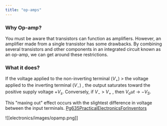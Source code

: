 ```yaml
---
title: "op-amps"
---
```


### Why Op-amp?
You must be aware that transistors can function as amplifiers. However, an amplifier made from a single transistor has some drawbacks. By combining several transistors and other components in an integrated circuit known as an op-amp, we can get around these restrictions.

### What it  does?
If the voltage applied to the non-inverting terminal ($V_+$) > the voltage applied to the inverting terminal ($V_-$) , the output saturates toward the positive supply voltage $+V_s$. Conversely,  if $V_-$ >  $V_+$ , then $V_out$ -> $-V_S$. 

This "maxing out" effect occurs with the slightest difference in voltage between the input terminals. [Pg635PracticalElectronicsForInventors](zotero://open-pdf/library/items/WMPQQ98V?page=664)

![[electronics/images/opamp.png]]


<script defer src="https://cdn.commento.io/js/commento.js"></script>
<div id="commento"></div>